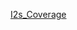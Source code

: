 [I2s_Coverage](https://docs.google.com/spreadsheets/d/123qqZh6BFuP29yq1F0G1c0Ff19JPo6hGarKqo4_GCto/edit?gid=0#gid=0)
